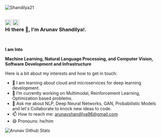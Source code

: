 <p align="left"> <img src="https://komarev.com/ghpvc/?username=Shandilya21" alt="Shandilya21" /> </p>

<br/>
<a href="https://twitter.com/shandilyaarunav?lang=en">
  <img align="left" alt="ShandilyaArunav| Twitter" width="22px" src="https://cdn.jsdelivr.net/npm/simple-icons@v3/icons/twitter.svg" />
</a>
<a href="https://www.linkedin.com/in/arunav-shandilya/">
  <img align="left" alt="Linkedin" width="22px" src="https://cdn.jsdelivr.net/npm/simple-icons@v3/icons/linkedin.svg" />
</a>

### Hi there 👋, I'm Arunav Shandilya!.

<br />


**I am Into**

**Machine Learning, Natural Language Processing, and Computer Vision, Software Development and Infrastructure**

Here is a bit about my interests and how to get in touch:

- 💬 I am learning about cloud and microservices for deep learning development.
- 🌱 I’m currently working on Multimodal, Reinforcement Learning, Optimization based problems.
- 💬 Ask me about NLP, Deep Neural Networks, GAN, Probabilistic Models and let's Collaborate to knock new ideas to code.
- 📫 How to reach me: arunavshandilya96@gmail.com
- 😄 Pronouns: he/him

![Arunav Github Stats](https://github-readme-stats.vercel.app/api?username=Shandilya21&show_icons=true&title_color=fff&icon_color=79ff97&text_color=9f9f9f&bg_color=151515)

<br />
